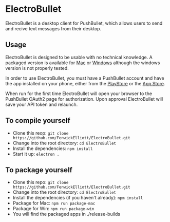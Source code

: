 # ElectroBullet

ElectroBullet is a desktop client for PushBullet, which allows users to send and recive text messages from their desktop.

## Usage

ElectroBullet is designed to be usable with no technical knowledge. A packaged version is available for [Mac](https://fenwickelliott.io/ElectroBullet.html) or [Windows](https://fenwickelliott.io/ElectroBullet.html) although the windows version is not properly tested.

In order to use ElectroBullet, you must have a PushBullet account and have the app installed on your phone, either from the [PlayStore](https://play.google.com/store/apps/details?id=com.pushbullet.android&referrer=utm_source%3Dpushbullet.com) or the [App Store](https://itunes.apple.com/us/app/pushbullet/id810352052?ls=1&mt=8).

When run for the first time ElectroBullet will open your browser to the PushBullet OAuth2 page for authorization. Upon approval ElectroBullet will save your API token and relaunch.

## To compile yourself
* Clone this reop: `git clone https://github.com/FenwickElliott/ElectroBullet.git`
* Change into the root directory: `cd ElectroBullet`
* Install the dependencies: `npm install`
* Start it up: `electron .`

## To package yourself
* Clone this repo: `git clone https://github.com/FenwickElliott/ElectroBullet.git`
* Change into the root directory: `cd ElectroBullet`
* Install the dependencies (if you haven't already): `npm install`
* Package for Mac: `npm run package-mac`
* Package for Win: `npm run package-win`
* You will find the packaged apps in ./release-builds